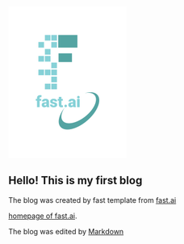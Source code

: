 
![Image of fast.ai logo](images/logo.png)

## Hello! This is my first blog

The blog was created by fast template from [fast.ai](https://github.com/fastai/fast_template)

[homepage of fast.ai](https://www.fast.ai). 

The blog was edited by [Markdown](https://guides.github.com/features/mastering-markdown/)
